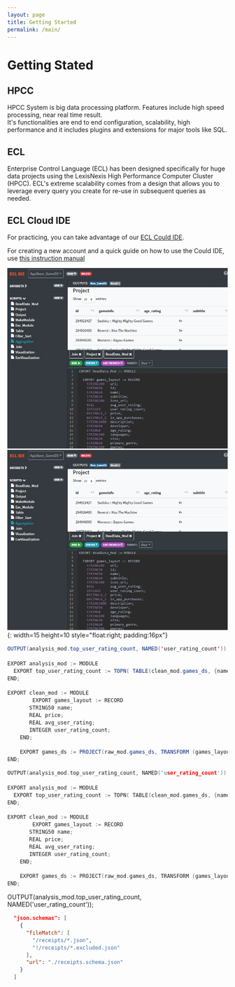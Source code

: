 ```yaml
---
layout: page
title: Getting Started
permalink: /main/
---
```


# Getting Stated
## HPCC
HPCC System is big data processing platform. Features include high speed processing, near real time result.\
It's functionalities are end to end configuration, scalability, high performance and it includes plugins and extensions for major tools like SQL.

## ECL
Enterprise Control Language (ECL) has been designed specifically for huge data projects using the LexisNexis High Performance Computer Cluster (HPCC). ECL's extreme scalability comes from a design that allows you to leverage
every query you create for re-use in subsequent queries as needed. 


## ECL Cloud IDE
For practicing, you can take advantage of our [ECL Could IDE](https://ide.hpccsystems.com/auth/login).

For creating a new account and a quick guide on how to use the Could IDE, use 
[this instruction manual](/references/cloudide_setup.md)

![width=50, height=4, Cloud IDE screenshot](/docs/images/cloudIDE.jpg) 
![Cloud IDE screenshot](/docs/images/cloudIDE.jpg) {: width=15 height=10 style="float:right; padding:16px"}


```java
OUTPUT(analysis_mod.top_user_rating_count, NAMED('user_rating_count'));

EXPORT analysis_mod := MODULE
  EXPORT top_user_rating_count := TOPN( TABLE(clean_mod.games_ds, {name, user_rating_count}) , 10, -user_rating_count);     
END;

EXPORT clean_mod := MODULE
		EXPORT games_layout := RECORD
       STRING50 name;
       REAL price;
       REAL avg_user_rating;
       INTEGER user_rating_count;
    END;
     
    EXPORT games_ds := PROJECT(raw_mod.games_ds, TRANSFORM (games_layout, SELF:=LEFT));
END;

```


```c++
OUTPUT(analysis_mod.top_user_rating_count, NAMED('user_rating_count'));

EXPORT analysis_mod := MODULE
  EXPORT top_user_rating_count := TOPN( TABLE(clean_mod.games_ds, {name, user_rating_count}) , 10, -user_rating_count);     
END;

EXPORT clean_mod := MODULE
		EXPORT games_layout := RECORD
       STRING50 name;
       REAL price;
       REAL avg_user_rating;
       INTEGER user_rating_count;
    END;
     
    EXPORT games_ds := PROJECT(raw_mod.games_ds, TRANSFORM (games_layout, SELF:=LEFT));
END;

```

OUTPUT(analysis_mod.top_user_rating_count, NAMED('user_rating_count'));

```json
  "json.schemas": [
    {
      "fileMatch": [
        "/receipts/*.json",
        "!/receipts/*.excluded.json"
      ],
      "url": "./receipts.schema.json"
    }
  ]
```
